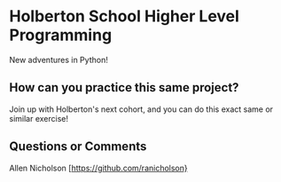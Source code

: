 # Holberton School Higher Level Programming

New adventures in Python!

## How can you practice this same project?

Join up with Holberton's next cohort, and you can do this exact same or similar exercise!

## Questions or Comments

Allen Nicholson [https://github.com/ranicholson}
